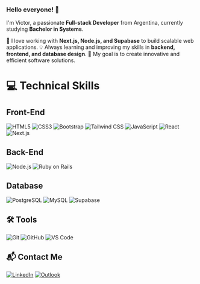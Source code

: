 ### Hello everyone! 👋  

I'm Victor, a passionate **Full-stack Developer** from Argentina, currently studying **Bachelor in Systems**.

🚀 I love working with **Next.js, Node.js, and Supabase** to build scalable web applications.
💡 Always learning and improving my skills in **backend, frontend, and database design**.
🎯 My goal is to create innovative and efficient software solutions.

# 💻 Technical Skills

## Front-End
![HTML5](https://img.shields.io/badge/Html5-%23E34F26?logo=Html5&logoColor=white) ![CSS3](https://img.shields.io/badge/Css3-%231572B6?logo=Css3&logoColor=white) ![Bootstrap](https://img.shields.io/badge/Bootstrap-%23563D7C?logo=Bootstrap&logoColor=white) ![Tailwind CSS](https://img.shields.io/badge/Tailwind%20CSS-%2338B2AC?logo=tailwindcss&logoColor=white&width=100) ![JavaScript](https://img.shields.io/badge/Javascript-%23323330?logo=Javascript&logoColor=%23F7DF1E) ![React](https://img.shields.io/badge/React-%2320232a?logo=React&logoColor=%2361DAFB) ![Next.js](https://img.shields.io/badge/Next.js-%23000000?logo=next.js&logoColor=white)

## Back-End
![Node.js](https://img.shields.io/badge/Node.js-%23339933?logo=node.js&logoColor=white) ![Ruby on Rails](https://img.shields.io/badge/Ruby%20on%20Rails-%23CC0000?logo=Ruby-on-Rails&logoColor=white)  

## Database
![PostgreSQL](https://img.shields.io/badge/PostgreSQL-316192?style=for-the-badge&logo=postgresql&logoColor=white) ![MySQL](https://img.shields.io/badge/Mysql-%2300f?logo=Mysql&logoColor=white&style=for-the-badge) ![Supabase](https://img.shields.io/badge/Supabase-%23000000?logo=supabase&logoColor=3ECF8E)

## 🛠️ Tools
![Git](https://img.shields.io/badge/Git-%23F05032?logo=Git&logoColor=white) ![GitHub](https://img.shields.io/badge/GitHub-%23181717?logo=GitHub&logoColor=white) ![VS Code](https://img.shields.io/badge/VS%20Code-%23007ACC?logo=visual-studio-code&logoColor=white)

## 📬 Contact Me
[![LinkedIn](https://img.shields.io/badge/LinkedIn-%230077B5.svg?logo=linkedin&logoColor=white)](https://www.linkedin.com/in/victor-roberto-curzio/) [![Outlook](https://img.shields.io/badge/Outlook-0078D4?logo=microsoft-outlook&logoColor=white)](mailto:victor.curzio@hotmail.com)
